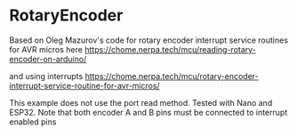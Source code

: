 # RotaryEncoder
Based on Oleg Mazurov's code for rotary encoder interrupt service routines for AVR micros here 
https://chome.nerpa.tech/mcu/reading-rotary-encoder-on-arduino/

and using interrupts 
https://chome.nerpa.tech/mcu/rotary-encoder-interrupt-service-routine-for-avr-micros/

This example does not use the port read method. Tested with Nano and ESP32. Note that both encoder A and B pins must be connected to interrupt enabled pins
